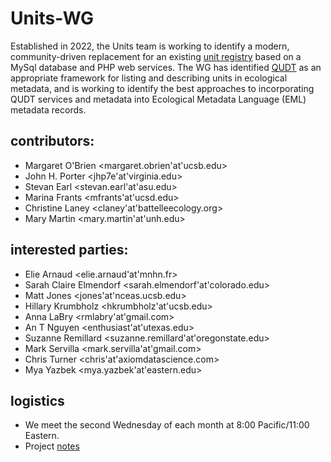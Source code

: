 # Units-WG

Established in 2022, the Units team is working to identify a modern, community-driven replacement for an existing [unit registry](https://github.com/EDIorg/unit-registry) based on a MySql database and PHP web services. The WG has identified [QUDT](https://qudt.org/) as an appropriate framework for listing and describing units in ecological metadata, and is working to identify the best approaches to incorporating QUDT services and metadata into Ecological Metadata Language (EML) metadata records.

## contributors:

- Margaret O'Brien <margaret.obrien'at'ucsb.edu>
- John H. Porter <jhp7e'at'virginia.edu>
- Stevan Earl <stevan.earl'at'asu.edu>
- Marina Frants <mfrants'at'ucsd.edu>
- Christine Laney <claney'at'battelleecology.org>
- Mary Martin <mary.martin'at'unh.edu>

## interested parties:

- Elie Arnaud <elie.arnaud'at'mnhn.fr>
- Sarah Claire Elmendorf <sarah.elmendorf'at'colorado.edu>
- Matt Jones <jones'at'nceas.ucsb.edu>
- Hillary Krumbholz <hkrumbholz'at'ucsb.edu>
- Anna LaBry <rmlabry'at'gmail.com>
- An T Nguyen <enthusiast'at'utexas.edu>
- Suzanne Remillard  <suzanne.remillard'at'oregonstate.edu>
- Mark Servilla <mark.servilla'at'gmail.com>
- Chris Turner <chris'at'axiomdatascience.com>
- Mya Yazbek <mya.yazbek'at'eastern.edu>

## logistics

- We meet the second Wednesday of each month at 8:00 Pacific/11:00 Eastern.
- Project [notes](https://docs.google.com/document/d/1leK0neHSMsZHLwKiU2eQnbpEJnpVCd-yzaNSFnOdSbo/edit#)
